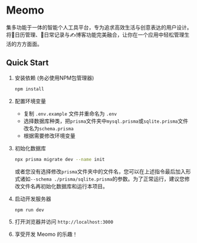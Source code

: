 # Meomo

集多功能于一体的智能个人工具平台，专为追求高效生活与创意表达的用户设计。将📅日历管理、📝日常记录与✍️博客功能完美融合，让你在一个应用中轻松管理生活的方方面面。

## Quick Start

1. 安装依赖 (务必使用NPM包管理器)
   ```bash
   npm install
   ```
1. 配置环境变量
   - 复制 `.env.example` 文件并重命名为 `.env`
   - 选择数据库种类，把`prisma`文件夹中`mysql.prisma`或`sqlite.prisma`文件改名为`schema.prisma`
   - 根据需要修改环境变量
1. 初始化数据库
   ```bash
   npx prisma migrate dev --name init
   ```
   
   或者您没有选择修改`prisma`文件夹中的文件名，您可以在上述指令最后加入形式诸如`--schema ./prisma/sqlite.prisma`的参数。为了正常运行，建议您修改文件名再初始化数据库和运行本项目。
1. 启动开发服务器
   ```bash
   npm run dev
   ```
1. 打开浏览器并访问 `http://localhost:3000`
1. 享受开发 Meomo 的乐趣！
